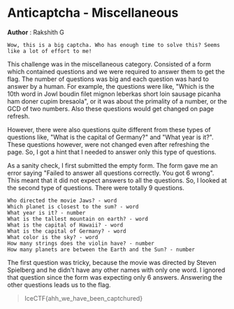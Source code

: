 # Anticaptcha - Miscellaneous

**Author** : Rakshith G

```
Wow, this is a big captcha. Who has enough time to solve this? Seems like a lot of effort to me!
```

This challenge was in the miscellaneous category. Consisted of a form which contained questions and we were required to answer them to get the flag.
The number of questions was big and each question was hard to answer by a human. For example, the questions were like, "Which is the 10th word in Jowl boudin filet mignon leberkas short loin sausage picanha ham doner cupim bresaola", or it was about the primality of a number, or the GCD of two numbers. Also these questions would get changed on page refresh.

However, there were also questions quite different from these types of questions like, "What is the capital of Germany?" and "What year is it?". These questions however, were not changed even after refreshing the page. So, I got a hint that I needed to answer only this type of questions.

As a sanity check, I first submitted the empty form. The form gave me an error saying "Failed to answer all questions correctly. You got 6 wrong". This meant that it did not expect answers to all the questions. So, I looked at the second type of questions. There were totally 9 questions.
```
Who directed the movie Jaws? - word
Which planet is closest to the sum? - word
What year is it? - number
What is the tallest mountain on earth? - word
What is the capital of Hawaii? - word
What is the capital of Germany? - word
What color is the sky? - word
How many strings does the violin have? - number
How many planets are between the Earth and the Sun? - number
```

The first question was tricky, because the movie was directed by Steven Spielberg and he didn't have any other names with only one word. I ignored that question since the form was expecting only 6 answers. Answering the other questions leads us to the flag.

>IceCTF{ahh_we_have_been_captchured}